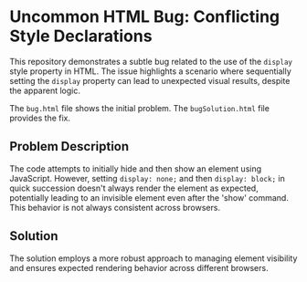 # Uncommon HTML Bug: Conflicting Style Declarations

This repository demonstrates a subtle bug related to the use of the `display` style property in HTML.  The issue highlights a scenario where sequentially setting the `display` property can lead to unexpected visual results, despite the apparent logic.

The `bug.html` file shows the initial problem. The `bugSolution.html` file provides the fix. 

## Problem Description
The code attempts to initially hide and then show an element using JavaScript. However, setting `display: none;` and then `display: block;` in quick succession doesn't always render the element as expected, potentially leading to an invisible element even after the 'show' command.  This behavior is not always consistent across browsers. 

## Solution
The solution employs a more robust approach to managing element visibility and ensures expected rendering behavior across different browsers.